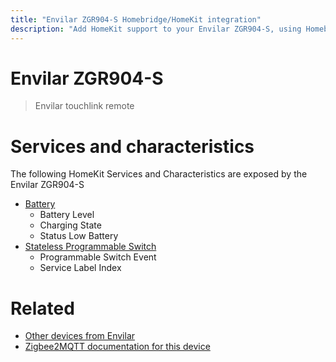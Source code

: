 ```yaml
---
title: "Envilar ZGR904-S Homebridge/HomeKit integration"
description: "Add HomeKit support to your Envilar ZGR904-S, using Homebridge, Zigbee2MQTT and homebridge-z2m."
---
```

<!---
This file has been GENERATED using src/docgen/docgen.ts
DO NOT EDIT THIS FILE MANUALLY!
-->
# Envilar ZGR904-S
> Envilar touchlink remote


# Services and characteristics
The following HomeKit Services and Characteristics are exposed by
the Envilar ZGR904-S

* [Battery](../../battery.md)
  * Battery Level
  * Charging State
  * Status Low Battery
* [Stateless Programmable Switch](../../action.md)
  * Programmable Switch Event
  * Service Label Index


# Related
* [Other devices from Envilar](../index.md#envilar)
* [Zigbee2MQTT documentation for this device](https://www.zigbee2mqtt.io/devices/ZGR904-S.html)
